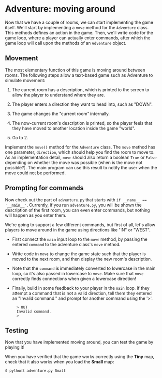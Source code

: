 # Adventure: moving around

Now that we have a couple of rooms, we can start implementing the game itself. We'll start by implementing a `move` method for the `Adventure` class. This methods defines an action in the game. Then, we'll write code for the game loop, where a player can actually enter commands, after which the game loop will call upon the methods of an `Adventure` object.


## Movement

The most elementary function of this game is moving around between rooms. The following steps allow a text-based game such as Adventure to simulate movement:

1. The current room has a description, which is printed to the screen to allow the player to understand where they are.

2. The player enters a direction they want to head into, such as "DOWN".

3. The game changes the "current room" internally.

4. The now-current room's description is printed, so the player feels that they have moved to another location inside the game "world".

5. Go to 2.

Implement the `move()` method for the `Adventure` class. The `move` method has one parameter, `direction`, which should help you find the room to move to. As an implementation detail, `move` should also return a boolean `True` or `False` depending on whether the move was possible (when is the move not possible?). The main program can use this result to notify the user when the move could not be performed.


## Prompting for commands

Now check out the part of `adventure.py` that starts with `if __name__ == '__main__'`. Currently, if you run `adventure.py`, you will be shown the description of the first room, you can even enter commands, but nothing will happen as you enter them.

We're going to support a few different commands, but first of all, let's allow players to move around in the game using directions like "IN" or "WEST".

- First connect the `main` input loop to the `move` method, by passing the entered `command` to the adventure class's `move` method.

- Write code in `move` to change the game state such that the player is moved to the next room, and then display the new room's description.

- Note that the `command` is immediately converted to lowercase in the main loop, so it's also passed in lowercase to `move`. Make sure that `move` correctly finds connections when given a lowercase direction!

- Finally, build in some feedback to your player in the `main` loop. If they attempt a command that is not a valid direction, tell them they entered an "Invalid command." and prompt for another command using the '>'.

        > OUT
        Invalid command.
        >


## Testing

Now that you have implemented moving around, you can test the game by playing it!

When you have verified that the game works correctly using the **Tiny** map, check that it also works when you load the **Small** map:

    $ python3 adventure.py Small
